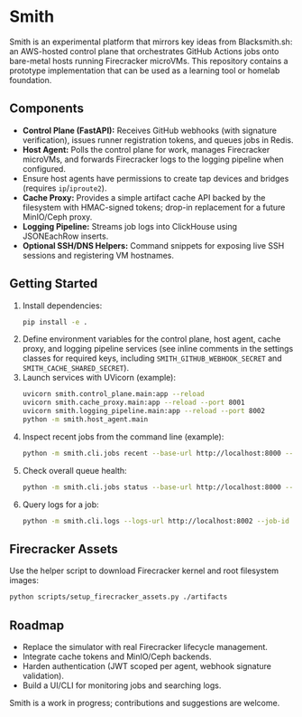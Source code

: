 # Smith

Smith is an experimental platform that mirrors key ideas from Blacksmith.sh: an AWS-hosted control plane that orchestrates GitHub Actions jobs onto bare-metal hosts running Firecracker microVMs. This repository contains a prototype implementation that can be used as a learning tool or homelab foundation.

## Components
- **Control Plane (FastAPI):** Receives GitHub webhooks (with signature verification), issues runner registration tokens, and queues jobs in Redis.
- **Host Agent:** Polls the control plane for work, manages Firecracker microVMs, and forwards Firecracker logs to the logging pipeline when configured.
- Ensure host agents have permissions to create tap devices and bridges (requires `ip`/`iproute2`).
- **Cache Proxy:** Provides a simple artifact cache API backed by the filesystem with HMAC-signed tokens; drop-in replacement for a future MinIO/Ceph proxy.
- **Logging Pipeline:** Streams job logs into ClickHouse using JSONEachRow inserts.
- **Optional SSH/DNS Helpers:** Command snippets for exposing live SSH sessions and registering VM hostnames.

## Getting Started
1. Install dependencies:
   ```bash
   pip install -e .
   ```
2. Define environment variables for the control plane, host agent, cache proxy, and logging pipeline services (see inline comments in the settings classes for required keys, including `SMITH_GITHUB_WEBHOOK_SECRET` and `SMITH_CACHE_SHARED_SECRET`).
3. Launch services with UVicorn (example):
   ```bash
   uvicorn smith.control_plane.main:app --reload
   uvicorn smith.cache_proxy.main:app --reload --port 8001
   uvicorn smith.logging_pipeline.main:app --reload --port 8002
   python -m smith.host_agent.main
   ```
4. Inspect recent jobs from the command line (example):
   ```bash
   python -m smith.cli.jobs recent --base-url http://localhost:8000 --token $SMITH_JWT_SECRET --limit 10
   ```
5. Check overall queue health:
   ```bash
   python -m smith.cli.jobs status --base-url http://localhost:8000 --token $SMITH_JWT_SECRET
   ```
6. Query logs for a job:
   ```bash
   python -m smith.cli.logs --logs-url http://localhost:8002 --job-id 12345 --limit 50
   ```

## Firecracker Assets
Use the helper script to download Firecracker kernel and root filesystem images:
```bash
python scripts/setup_firecracker_assets.py ./artifacts
```

## Roadmap
- Replace the simulator with real Firecracker lifecycle management.
- Integrate cache tokens and MinIO/Ceph backends.
- Harden authentication (JWT scoped per agent, webhook signature validation).
- Build a UI/CLI for monitoring jobs and searching logs.

Smith is a work in progress; contributions and suggestions are welcome.
